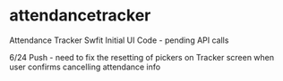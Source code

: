 # attendancetracker
Attendance Tracker
Swfit Initial UI Code - pending API calls

6/24 Push - need to fix the resetting of pickers on Tracker screen when user confirms cancelling attendance info
